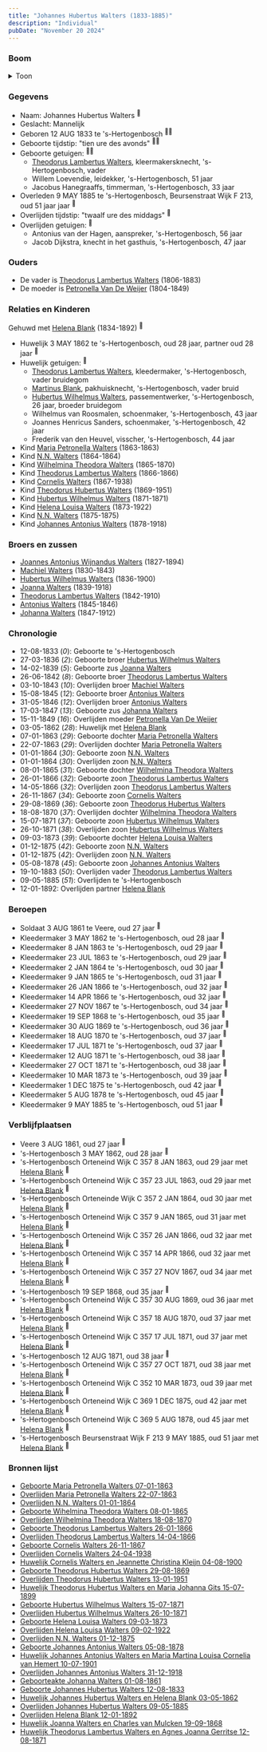 ```yaml
---
title: "Johannes Hubertus Walters (1833-1885)"
description: "Individual"
pubDate: "November 20 2024"
---
```


### Boom
<details><summary>Toon</summary>

![test](https://www.plantuml.com/plantuml/svg/dPPRRzem583V_IkEseS-KP5xNA6kG65TrLAqzQ9fcYf3FCW8TcK7LQZYlyyq3dGc1IjliOzFpkTpzONCYSWNymp9MSfUY21p697nR2BuWYLTdd41kI1CAX5bEPgc2OLnAiOPBRxf_2LVmfpEHrJ8OalcL52UBrye-l3NSKQaX3S401qk4Yhkf-bungYKhTQSfEpy73oqGkW4Xk-c92eqZkwdb2TSB2JSaBMLN7qzaKmPaKT097nhDfjn373Sy_f1lwDClFr9QPQie7Ks8gFbyuZdUKRFpi69u4Tl24xS3E7BXrDojiYoPyAIvx7WKewuebeVnt3NlLV7OmzEPEDAcUOJoaPSZgUALECDQIwKGfOHU2GCBYayqVGl5LishDZwdPxNy_QmkRusrlIjs08Ot3sgupxUmzOwUwL9ahB9MiFH6cxuZjPNQ2w6uooTJFEbukUl2c-5j3iR3Nq2wJjiDxIcsbYB8enASzTyIfZYWwl59t6AC6oYRH4l5zeFNnMoLn60Wox2SDl-kOvUKEMXalcAPfGHw6I4pROXQzg4p7EKXUzhFBy6dhhSTNkWjB5h6K5FNoXqjm4CTWEeDM-9I0byo4up5jZgaf6c3Ek4m5LtVBZvH7j3EZWTdExIELOLNTBLYi0UvGtSKvfDQJPFLOxeHbJXITV6at5fhY8V3xF6kXIYvXvOcrQ9FHl7kc596zQXzSjKhT3Uq7QvK9cPLY3wbeX5GmkZEgdfGtkeYXTxiPL3FszfWHKirl4BA_hrONzwHJHmu41Fl6pvjbH5cbR5sufFpPEYKYEdZZD3FRogj5T6gxtXYrHM555eKqHOjzoetaJezphAY-w-ZblTZIAxRdJPwwxXQbNu7kNLpeHjivopj2hSLY-XeEmc5Sb_aDJJgDYfB1qzvyltGe3qHDrkwCdLq6F8M3l6sZNMdh7s_rz7vl_DTMYi8sCT8pqT6x_KSpQXxFS6J0ycK-0YFGLCWOTqnpK5Fj9zpX14XRTK3fWQXG3l2aAagySKH4XdhYc84RgWB56F_dy0)
</details>

### Gegevens
- Naam: Johannes Hubertus Walters <sup><a href="../s00101/" style="text-decoration:none" title="Huwelijk Theodorus Hubertus Walters en Maria Johanna Gits 15-07-1899">:link:</a></sup>
- Geslacht: Mannelijk
- Geboren 12 AUG 1833 te 's-Hertogenbosch <sup><a href="../s00111/" style="text-decoration:none" title="Geboorte Johannes Hubertus Walters 12-08-1833">:link:</a><a href="../s00110/" style="text-decoration:none" title="Huwelijk Johannes Hubertus Walters en Helena Blank 03-05-1862">:link:</a></sup>
- Geboorte tijdstip: "tien ure des avonds" <sup><a href="../s00111/" style="text-decoration:none" title="Geboorte Johannes Hubertus Walters 12-08-1833">:link:</a><a href="../s00110/" style="text-decoration:none" title="Huwelijk Johannes Hubertus Walters en Helena Blank 03-05-1862">:link:</a></sup>
- Geboorte getuigen: <sup><a href="../s00111/" style="text-decoration:none" title="Geboorte Johannes Hubertus Walters 12-08-1833">:link:</a><a href="../s00110/" style="text-decoration:none" title="Huwelijk Johannes Hubertus Walters en Helena Blank 03-05-1862">:link:</a></sup>
  - [Theodorus Lambertus Walters](../i00088/), kleermakersknecht, \'s-Hertogenbosch, vader
  - Willem Loevendie, leidekker, \'s-Hertogenbosch, 51 jaar
  - Jacobus Hanegraaffs, timmerman, \'s-Hertogenbosch, 33 jaar
- Overleden 9 MAY 1885 te 's-Hertogenbosch, Beursenstraat Wijk F 213, oud 51 jaar jaar <sup><a href="../s00128/" style="text-decoration:none" title="Overlijden Johannes Hubertus Walters 09-05-1885">:link:</a></sup>
- Overlijden tijdstip: "twaalf ure des middags" <sup><a href="../s00128/" style="text-decoration:none" title="Overlijden Johannes Hubertus Walters 09-05-1885">:link:</a></sup>
- Overlijden getuigen: <sup><a href="../s00128/" style="text-decoration:none" title="Overlijden Johannes Hubertus Walters 09-05-1885">:link:</a></sup>
  - Antonius van der Hagen, aanspreker, \'s-Hertogenbosch, 56 jaar
  - Jacob Dijkstra, knecht in het gasthuis, \'s-Hertogenbosch, 47 jaar

### Ouders
- De vader is [Theodorus Lambertus Walters](../i00088/) (1806-1883)
- De moeder is [Petronella Van De Weijer](../i00089/) (1804-1849)

### Relaties en Kinderen

Gehuwd met [Helena Blank](../i00080/) (1834-1892) <sup><a href="../s00110/" style="text-decoration:none" title="Huwelijk Johannes Hubertus Walters en Helena Blank 03-05-1862">:link:</a></sup>
- Huwelijk 3 MAY 1862 te 's-Hertogenbosch, oud 28 jaar, partner oud 28 jaar <sup><a href="../s00110/" style="text-decoration:none" title="Huwelijk Johannes Hubertus Walters en Helena Blank 03-05-1862">:link:</a></sup>
- Huwelijk getuigen:  <sup><a href="../s00110/" style="text-decoration:none" title="Huwelijk Johannes Hubertus Walters en Helena Blank 03-05-1862">:link:</a></sup>
  - [Theodorus Lambertus Walters](../i00088/), kleedermaker, \'s-Hertogenbosch, vader bruidegom
  - [Martinus Blank](../i00148/), pakhuisknecht, \'s-Hertogenbosch, vader bruid
  - [Hubertus Wilhelmus Walters](../i00105/), passementwerker, \'s-Hertogenbosch, 26 jaar, broeder bruidegom
  - Wilhelmus van Roosmalen, schoenmaker, \'s-Hertogenbosch, 43 jaar
  - Joannes Henricus Sanders, schoenmaker, \'s-Hertogenbosch, 42 jaar
  - Frederik van den Heuvel, visscher, \'s-Hertogenbosch, 44 jaar
- Kind [Maria Petronella Walters](../i00090/) (1863-1863)
- Kind [N.N. Walters](../i00091/) (1864-1864)
- Kind [Wilhelmina Theodora Walters](../i00092/) (1865-1870)
- Kind [Theodorus Lambertus Walters](../i00093/) (1866-1866)
- Kind [Cornelis Walters](../i00094/) (1867-1938)
- Kind [Theodorus Hubertus Walters](../i00075/) (1869-1951)
- Kind [Hubertus Wilhelmus Walters](../i00095/) (1871-1871)
- Kind [Helena Louisa Walters](../i00096/) (1873-1922)
- Kind [N.N. Walters](../i00097/) (1875-1875)
- Kind [Johannes Antonius Walters](../i00098/) (1878-1918)

### Broers en zussen
- [Joannes Antonius Wijnandus Walters](../i00103/) (1827-1894)
- [Machiel Walters](../i00104/) (1830-1843)
- [Hubertus Wilhelmus Walters](../i00105/) (1836-1900)
- [Joanna Walters](../i00106/) (1839-1918)
- [Theodorus Lambertus Walters](../i00107/) (1842-1910)
- [Antonius Walters](../i00108/) (1845-1846)
- [Johanna Walters](../i00109/) (1847-1912)

### Chronologie
- 12-08-1833 (<i>0</i>): Geboorte te 's-Hertogenbosch
- 27-03-1836 (<i>2</i>): Geboorte broer [Hubertus Wilhelmus Walters](../i00105/)
- 14-02-1839 (<i>5</i>): Geboorte zus [Joanna Walters](../i00106/)
- 26-06-1842 (<i>8</i>): Geboorte broer [Theodorus Lambertus Walters](../i00107/)
- 03-10-1843 (<i>10</i>): Overlijden broer [Machiel Walters](../i00104/)
- 15-08-1845 (<i>12</i>): Geboorte broer [Antonius Walters](../i00108/)
- 31-05-1846 (<i>12</i>): Overlijden broer [Antonius Walters](../i00108/)
- 17-03-1847 (<i>13</i>): Geboorte zus [Johanna Walters](../i00109/)
- 15-11-1849 (<i>16</i>): Overlijden moeder [Petronella Van De Weijer](../i00089/)
- 03-05-1862 (<i>28</i>): Huwelijk met [Helena Blank](../i00080/)
- 07-01-1863 (<i>29</i>): Geboorte dochter [Maria Petronella Walters](../i00090/)
- 22-07-1863 (<i>29</i>): Overlijden dochter [Maria Petronella Walters](../i00090/)
- 01-01-1864 (<i>30</i>): Geboorte zoon [N.N. Walters](../i00091/)
- 01-01-1864 (<i>30</i>): Overlijden zoon [N.N. Walters](../i00091/)
- 08-01-1865 (<i>31</i>): Geboorte dochter [Wilhelmina Theodora Walters](../i00092/)
- 26-01-1866 (<i>32</i>): Geboorte zoon [Theodorus Lambertus Walters](../i00093/)
- 14-05-1866 (<i>32</i>): Overlijden zoon [Theodorus Lambertus Walters](../i00093/)
- 26-11-1867 (<i>34</i>): Geboorte zoon [Cornelis Walters](../i00094/)
- 29-08-1869 (<i>36</i>): Geboorte zoon [Theodorus Hubertus Walters](../i00075/)
- 18-08-1870 (<i>37</i>): Overlijden dochter [Wilhelmina Theodora Walters](../i00092/)
- 15-07-1871 (<i>37</i>): Geboorte zoon [Hubertus Wilhelmus Walters](../i00095/)
- 26-10-1871 (<i>38</i>): Overlijden zoon [Hubertus Wilhelmus Walters](../i00095/)
- 09-03-1873 (<i>39</i>): Geboorte dochter [Helena Louisa Walters](../i00096/)
- 01-12-1875 (<i>42</i>): Geboorte zoon [N.N. Walters](../i00097/)
- 01-12-1875 (<i>42</i>): Overlijden zoon [N.N. Walters](../i00097/)
- 05-08-1878 (<i>45</i>): Geboorte zoon [Johannes Antonius Walters](../i00098/)
- 19-10-1883 (<i>50</i>): Overlijden vader [Theodorus Lambertus Walters](../i00088/)
- 09-05-1885 (<i>51</i>): Overlijden te 's-Hertogenbosch
- 12-01-1892: Overlijden partner [Helena Blank](../i00080/)

### Beroepen
- Soldaat 3 AUG 1861 te Veere, oud 27 jaar <sup><a href="../s00211/" style="text-decoration:none" title="Geboorteakte Johanna Walters 01-08-1861 ">:link:</a></sup>
- Kleedermaker 3 MAY 1862 te 's-Hertogenbosch, oud 28 jaar <sup><a href="../s00110/" style="text-decoration:none" title="Huwelijk Johannes Hubertus Walters en Helena Blank 03-05-1862">:link:</a></sup>
- Kleedermaker 8 JAN 1863 te 's-Hertogenbosch, oud 29 jaar <sup><a href="../s00115/" style="text-decoration:none" title="Geboorte Maria Petronella Walters 07-01-1863">:link:</a></sup>
- Kleedermaker 23 JUL 1863 te 's-Hertogenbosch, oud 29 jaar <sup><a href="../s00116/" style="text-decoration:none" title="Overlijden Maria Petronella Walters 22-07-1863">:link:</a></sup>
- Kleedermaker 2 JAN 1864 te 's-Hertogenbosch, oud 30 jaar <sup><a href="../s00117/" style="text-decoration:none" title="Overlijden N.N. Walters 01-01-1864">:link:</a></sup>
- Kleedermaker 9 JAN 1865 te 's-Hertogenbosch, oud 31 jaar <sup><a href="../s00118/" style="text-decoration:none" title="Geboorte Wihelmina Theodora Walters 08-01-1865">:link:</a></sup>
- Kleedermaker 26 JAN 1866 te 's-Hertogenbosch, oud 32 jaar <sup><a href="../s00119/" style="text-decoration:none" title="Geboorte Theodorus Lambertus Walters 26-01-1866">:link:</a></sup>
- Kleedermaker 14 APR 1866 te 's-Hertogenbosch, oud 32 jaar <sup><a href="../s00120/" style="text-decoration:none" title="Overlijden Theodorus Lambertus Walters 14-04-1866">:link:</a></sup>
- Kleedermaker 27 NOV 1867 te 's-Hertogenbosch, oud 34 jaar <sup><a href="../s00121/" style="text-decoration:none" title="Geboorte Cornelis Walters 26-11-1867">:link:</a></sup>
- Kleedermaker 19 SEP 1868 te 's-Hertogenbosch, oud 35 jaar <sup><a href="../s00151/" style="text-decoration:none" title="Huwelijk Joanna Walters en Charles van Mulcken 19-09-1868">:link:</a></sup>
- Kleedermaker 30 AUG 1869 te 's-Hertogenbosch, oud 36 jaar <sup><a href="../s00100/" style="text-decoration:none" title="Geboorte Theodorus Hubertus Walters 29-08-1869">:link:</a></sup>
- Kleedermaker 18 AUG 1870 te 's-Hertogenbosch, oud 37 jaar <sup><a href="../s00122/" style="text-decoration:none" title="Overlijden Wilhelmina Theodora Walters 18-08-1870">:link:</a></sup>
- Kleedermaker 17 JUL 1871 te 's-Hertogenbosch, oud 37 jaar <sup><a href="../s00123/" style="text-decoration:none" title="Geboorte Hubertus Wilhelmus Walters 15-07-1871">:link:</a></sup>
- Kleedermaker 12 AUG 1871 te 's-Hertogenbosch, oud 38 jaar <sup><a href="../s00153/" style="text-decoration:none" title="Huwelijk Theodorus Lambertus Walters en Agnes Joanna Gerritse 12-08-1871">:link:</a></sup>
- Kleedermaker 27 OCT 1871 te 's-Hertogenbosch, oud 38 jaar <sup><a href="../s00124/" style="text-decoration:none" title="Overlijden Hubertus Wilhelmus Walters 26-10-1871">:link:</a></sup>
- Kleedermaker 10 MAR 1873 te 's-Hertogenbosch, oud 39 jaar <sup><a href="../s00125/" style="text-decoration:none" title="Geboorte Helena Louisa Walters 09-03-1873">:link:</a></sup>
- Kleedermaker 1 DEC 1875 te 's-Hertogenbosch, oud 42 jaar <sup><a href="../s00126/" style="text-decoration:none" title="Overlijden N.N. Walters 01-12-1875">:link:</a></sup>
- Kleedermaker 5 AUG 1878 te 's-Hertogenbosch, oud 45 jaar <sup><a href="../s00127/" style="text-decoration:none" title="Geboorte Johannes Antonius Walters 05-08-1878">:link:</a></sup>
- Kleedermaker 9 MAY 1885 te 's-Hertogenbosch, oud 51 jaar <sup><a href="../s00128/" style="text-decoration:none" title="Overlijden Johannes Hubertus Walters 09-05-1885">:link:</a></sup>

### Verblijfplaatsen
- Veere  3 AUG 1861, oud 27 jaar  <sup><a href="../s00211/" style="text-decoration:none" title="Geboorteakte Johanna Walters 01-08-1861 ">:link:</a></sup>
- 's-Hertogenbosch  3 MAY 1862, oud 28 jaar  <sup><a href="../s00110/" style="text-decoration:none" title="Huwelijk Johannes Hubertus Walters en Helena Blank 03-05-1862">:link:</a></sup>
- 's-Hertogenbosch Orteneind Wijk C 357 8 JAN 1863, oud 29 jaar met [Helena Blank](../i00080/) <sup><a href="../s00115/" style="text-decoration:none" title="Geboorte Maria Petronella Walters 07-01-1863">:link:</a></sup>
- 's-Hertogenbosch Orteneind Wijk C 357 23 JUL 1863, oud 29 jaar met [Helena Blank](../i00080/) <sup><a href="../s00116/" style="text-decoration:none" title="Overlijden Maria Petronella Walters 22-07-1863">:link:</a></sup>
- 's-Hertogenbosch Orteneinde Wijk C 357 2 JAN 1864, oud 30 jaar met [Helena Blank](../i00080/) <sup><a href="../s00117/" style="text-decoration:none" title="Overlijden N.N. Walters 01-01-1864">:link:</a></sup>
- 's-Hertogenbosch Orteneind Wijk C 357 9 JAN 1865, oud 31 jaar met [Helena Blank](../i00080/) <sup><a href="../s00118/" style="text-decoration:none" title="Geboorte Wihelmina Theodora Walters 08-01-1865">:link:</a></sup>
- 's-Hertogenbosch Orteneind Wijk C 357 26 JAN 1866, oud 32 jaar met [Helena Blank](../i00080/) <sup><a href="../s00119/" style="text-decoration:none" title="Geboorte Theodorus Lambertus Walters 26-01-1866">:link:</a></sup>
- 's-Hertogenbosch Orteneind Wijk C 357 14 APR 1866, oud 32 jaar met [Helena Blank](../i00080/) <sup><a href="../s00120/" style="text-decoration:none" title="Overlijden Theodorus Lambertus Walters 14-04-1866">:link:</a></sup>
- 's-Hertogenbosch Orteneind Wijk C 357 27 NOV 1867, oud 34 jaar met [Helena Blank](../i00080/) <sup><a href="../s00121/" style="text-decoration:none" title="Geboorte Cornelis Walters 26-11-1867">:link:</a></sup>
- 's-Hertogenbosch  19 SEP 1868, oud 35 jaar  <sup><a href="../s00151/" style="text-decoration:none" title="Huwelijk Joanna Walters en Charles van Mulcken 19-09-1868">:link:</a></sup>
- 's-Hertogenbosch Orteneind Wijk C 357 30 AUG 1869, oud 36 jaar met [Helena Blank](../i00080/) <sup><a href="../s00100/" style="text-decoration:none" title="Geboorte Theodorus Hubertus Walters 29-08-1869">:link:</a></sup>
- 's-Hertogenbosch Orteneind Wijk C 357 18 AUG 1870, oud 37 jaar met [Helena Blank](../i00080/) <sup><a href="../s00122/" style="text-decoration:none" title="Overlijden Wilhelmina Theodora Walters 18-08-1870">:link:</a></sup>
- 's-Hertogenbosch Orteneind Wijk C 357 17 JUL 1871, oud 37 jaar met [Helena Blank](../i00080/) <sup><a href="../s00123/" style="text-decoration:none" title="Geboorte Hubertus Wilhelmus Walters 15-07-1871">:link:</a></sup>
- 's-Hertogenbosch  12 AUG 1871, oud 38 jaar  <sup><a href="../s00153/" style="text-decoration:none" title="Huwelijk Theodorus Lambertus Walters en Agnes Joanna Gerritse 12-08-1871">:link:</a></sup>
- 's-Hertogenbosch Orteneind Wijk C 357 27 OCT 1871, oud 38 jaar met [Helena Blank](../i00080/) <sup><a href="../s00124/" style="text-decoration:none" title="Overlijden Hubertus Wilhelmus Walters 26-10-1871">:link:</a></sup>
- 's-Hertogenbosch Orteneind Wijk C 352 10 MAR 1873, oud 39 jaar met [Helena Blank](../i00080/) <sup><a href="../s00125/" style="text-decoration:none" title="Geboorte Helena Louisa Walters 09-03-1873">:link:</a></sup>
- 's-Hertogenbosch Orteneind Wijk C 369 1 DEC 1875, oud 42 jaar met [Helena Blank](../i00080/) <sup><a href="../s00126/" style="text-decoration:none" title="Overlijden N.N. Walters 01-12-1875">:link:</a></sup>
- 's-Hertogenbosch Orteneind Wijk C 369 5 AUG 1878, oud 45 jaar met [Helena Blank](../i00080/) <sup><a href="../s00127/" style="text-decoration:none" title="Geboorte Johannes Antonius Walters 05-08-1878">:link:</a></sup>
- 's-Hertogenbosch Beursenstraat Wijk F 213 9 MAY 1885, oud 51 jaar met [Helena Blank](../i00080/) <sup><a href="../s00128/" style="text-decoration:none" title="Overlijden Johannes Hubertus Walters 09-05-1885">:link:</a></sup>

### Bronnen lijst
- [Geboorte Maria Petronella Walters 07-01-1863](../s00115/)
- [Overlijden Maria Petronella Walters 22-07-1863](../s00116/)
- [Overlijden N.N. Walters 01-01-1864](../s00117/)
- [Geboorte Wihelmina Theodora Walters 08-01-1865](../s00118/)
- [Overlijden Wilhelmina Theodora Walters 18-08-1870](../s00122/)
- [Geboorte Theodorus Lambertus Walters 26-01-1866](../s00119/)
- [Overlijden Theodorus Lambertus Walters 14-04-1866](../s00120/)
- [Geboorte Cornelis Walters 26-11-1867](../s00121/)
- [Overlijden Cornelis Walters 24-04-1938](../s00135/)
- [Huwelijk Cornelis Walters en Jeannette Christina Kleijn 04-08-1900](../s00130/)
- [Geboorte Theodorus Hubertus Walters 29-08-1869](../s00100/)
- [Overlijden Theodorus Hubertus Walters 13-01-1951](../s00109/)
- [Huwelijk Theodorus Hubertus Walters en Maria Johanna Gits 15-07-1899](../s00101/)
- [Geboorte Hubertus Wilhelmus Walters 15-07-1871](../s00123/)
- [Overlijden Hubertus Wilhelmus Walters 26-10-1871](../s00124/)
- [Geboorte Helena Louisa Walters 09-03-1873](../s00125/)
- [Overlijden Helena Louisa Walters 09-02-1922](../s00134/)
- [Overlijden N.N. Walters 01-12-1875](../s00126/)
- [Geboorte Johannes Antonius Walters 05-08-1878](../s00127/)
- [Huwelijk Johannes Antonius Walters en Maria Martina Louisa Cornelia van Hemert 10-07-1901](../s00132/)
- [Overlijden Johannes Antonius Walters 31-12-1918](../s00133/)
- [Geboorteakte Johanna Walters 01-08-1861 ](../s00211/)
- [Geboorte Johannes Hubertus Walters 12-08-1833](../s00111/)
- [Huwelijk Johannes Hubertus Walters en Helena Blank 03-05-1862](../s00110/)
- [Overlijden Johannes Hubertus Walters 09-05-1885](../s00128/)
- [Overlijden Helena Blank 12-01-1892](../s00129/)
- [Huwelijk Joanna Walters en Charles van Mulcken 19-09-1868](../s00151/)
- [Huwelijk Theodorus Lambertus Walters en Agnes Joanna Gerritse 12-08-1871](../s00153/)